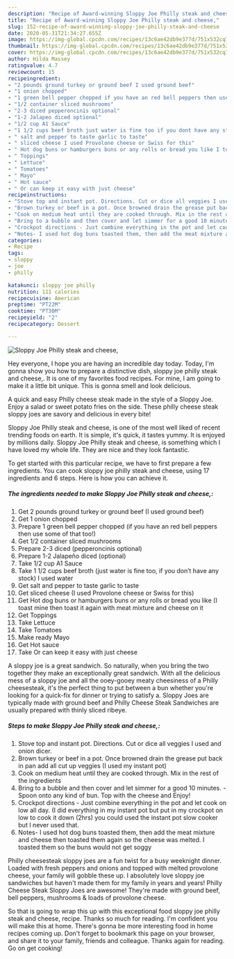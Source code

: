 ```yaml
---
description: "Recipe of Award-winning Sloppy Joe Philly steak and cheese,"
title: "Recipe of Award-winning Sloppy Joe Philly steak and cheese,"
slug: 152-recipe-of-award-winning-sloppy-joe-philly-steak-and-cheese
date: 2020-05-31T21:34:27.655Z
image: https://img-global.cpcdn.com/recipes/13c6ae42db9e377d/751x532cq70/sloppy-joe-philly-steak-and-cheese-recipe-main-photo.jpg
thumbnail: https://img-global.cpcdn.com/recipes/13c6ae42db9e377d/751x532cq70/sloppy-joe-philly-steak-and-cheese-recipe-main-photo.jpg
cover: https://img-global.cpcdn.com/recipes/13c6ae42db9e377d/751x532cq70/sloppy-joe-philly-steak-and-cheese-recipe-main-photo.jpg
author: Hilda Massey
ratingvalue: 4.7
reviewcount: 15
recipeingredient:
- "2 pounds ground turkey or ground beef I used ground beef"
- "1 onion chopped"
- "1 green bell pepper chopped if you have an red bell peppers then use some of that too"
- "1/2 container sliced mushrooms"
- "2-3 diced pepperoncinis optional"
- "1-2 Jalapeo diced optional"
- "1/2 cup A1 Sauce"
- "1 1/2 cups beef broth just water is fine too if you dont have any stock I used water"
- " salt and pepper to taste garlic to taste"
- " sliced cheese I used Provolone cheese or Swiss for this"
- " Hot dog buns or hamburgers buns or any rolls or bread you like I toast mine then toast it again with meat mixture and cheese on it"
- " Toppings"
- " Lettuce"
- " Tomatoes"
- " Mayo"
- " Hot sauce"
- " Or can keep it easy with just cheese"
recipeinstructions:
- "Stove top and instant pot. Directions. Cut or dice all veggies I used and onion dicer."
- "Brown turkey or beef in a pot. Once browned drain the grease put back in pan add all cut up veggies (I used my instant pot)"
- "Cook on medium heat until they are cooked through. Mix in the rest of the ingredients"
- "Bring to a bubble and then cover and let simmer for a good 10 minutes. Spoon onto any kind of bun. Top with the cheese and Enjoy!"
- "Crockpot directions - Just combine everything in the pot and let cook on low all day. (I did everything in my instant pot but put in my crockpot on low to cook it down (2hrs) you could used the instant pot slow cooker but I never used that."
- "Notes- I used hot dog buns toasted them, then add the meat mixture and cheese then toasted them again so the cheese was melted. I toasted them so the buns would not get soggy"
categories:
- Recipe
tags:
- sloppy
- joe
- philly

katakunci: sloppy joe philly 
nutrition: 111 calories
recipecuisine: American
preptime: "PT22M"
cooktime: "PT30M"
recipeyield: "2"
recipecategory: Dessert

---
```



![Sloppy Joe Philly steak and cheese,](https://img-global.cpcdn.com/recipes/13c6ae42db9e377d/751x532cq70/sloppy-joe-philly-steak-and-cheese-recipe-main-photo.jpg)

Hey everyone, I hope you are having an incredible day today. Today, I'm gonna show you how to prepare a distinctive dish, sloppy joe philly steak and cheese,. It is one of my favorites food recipes. For mine, I am going to make it a little bit unique. This is gonna smell and look delicious.

A quick and easy Philly cheese steak made in the style of a Sloppy Joe. Enjoy a salad or sweet potato fries on the side. These philly cheese steak sloppy joes are savory and delicious in every bite!

Sloppy Joe Philly steak and cheese, is one of the most well liked of recent trending foods on earth. It is simple, it's quick, it tastes yummy. It is enjoyed by millions daily. Sloppy Joe Philly steak and cheese, is something which I have loved my whole life. They are nice and they look fantastic.


To get started with this particular recipe, we have to first prepare a few ingredients. You can cook sloppy joe philly steak and cheese, using 17 ingredients and 6 steps. Here is how you can achieve it.

<!--inarticleads1-->

##### The ingredients needed to make Sloppy Joe Philly steak and cheese,:

1. Get 2 pounds ground turkey or ground beef (I used ground beef)
1. Get 1 onion chopped
1. Prepare 1 green bell pepper chopped (if you have an red bell peppers then use some of that too!)
1. Get 1/2 container sliced mushrooms
1. Prepare 2-3 diced (pepperoncinis optional)
1. Prepare 1-2 Jalapeño diced (optional)
1. Take 1/2 cup A1 Sauce
1. Take 1 1/2 cups beef broth (just water is fine too, if you don’t have any stock) I used water
1. Get  salt and pepper to taste garlic to taste
1. Get  sliced cheese (I used Provolone cheese or Swiss for this)
1. Get  Hot dog buns or hamburgers buns or any rolls or bread you like (I toast mine then toast it again with meat mixture and cheese on it
1. Get  Toppings
1. Take  Lettuce
1. Take  Tomatoes
1. Make ready  Mayo
1. Get  Hot sauce
1. Take  Or can keep it easy with just cheese


A sloppy joe is a great sandwich. So naturally, when you bring the two together they make an exceptionally great sandwich. With all the delicious mess of a sloppy joe and all the ooey-gooey meaty cheesiness of a Philly cheesesteak, it&#39;s the perfect thing to put between a bun whether you&#39;re looking for a quick-fix for dinner or trying to satisfy a. Sloppy Joes are typically made with ground beef and Philly Cheese Steak Sandwiches are usually prepared with thinly sliced ribeye. 

<!--inarticleads2-->

##### Steps to make Sloppy Joe Philly steak and cheese,:

1. Stove top and instant pot. Directions. Cut or dice all veggies I used and onion dicer.
1. Brown turkey or beef in a pot. Once browned drain the grease put back in pan add all cut up veggies (I used my instant pot)
1. Cook on medium heat until they are cooked through. Mix in the rest of the ingredients
1. Bring to a bubble and then cover and let simmer for a good 10 minutes. - Spoon onto any kind of bun. Top with the cheese and Enjoy!
1. Crockpot directions - Just combine everything in the pot and let cook on low all day. (I did everything in my instant pot but put in my crockpot on low to cook it down (2hrs) you could used the instant pot slow cooker but I never used that.
1. Notes- I used hot dog buns toasted them, then add the meat mixture and cheese then toasted them again so the cheese was melted. I toasted them so the buns would not get soggy


Philly cheesesteak sloppy joes are a fun twist for a busy weeknight dinner. Loaded with fresh peppers and onions and topped with melted provolone cheese, your family will gobble these up. I absolutely love sloppy joe sandwiches but haven&#39;t made them for my family in years and years! Philly Cheese Steak Sloppy Joes are awesome! They&#39;re made with ground beef, bell peppers, mushrooms &amp; loads of provolone cheese. 

So that is going to wrap this up with this exceptional food sloppy joe philly steak and cheese, recipe. Thanks so much for reading. I'm confident you will make this at home. There's gonna be more interesting food in home recipes coming up. Don't forget to bookmark this page on your browser, and share it to your family, friends and colleague. Thanks again for reading. Go on get cooking!
